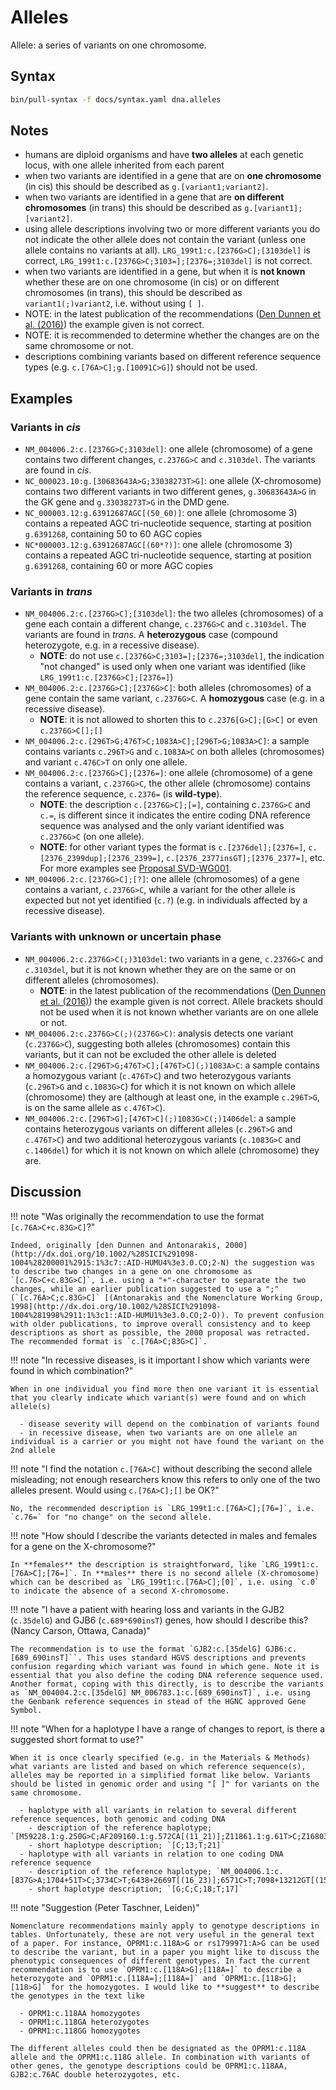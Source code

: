 # Alleles

<!-- ## Definition -->

Allele: a series of variants on one chromosome.

## Syntax

```sh exec="true"
bin/pull-syntax -f docs/syntax.yaml dna.alleles
```

## Notes

- humans are diploid organisms and have **two alleles** at each genetic locus, with one allele inherited from each parent
- when two variants are identified in a gene that are on **one chromosome** (in cis) this should be described as `g.[variant1`<code class="spot1">;</code>`variant2]`.
- when two variants are identified in a gene that are **on different chromosomes** (in trans) this should be described as `g.[variant1]`<code class="spot1">;</code>`[variant2]`.
- using allele descriptions involving two or more different variants you do not indicate the other allele does not contain the variant (unless one allele contains no variants at all). `LRG_199t1:c.[2376G>C];[3103del]` is correct, <code class="invalid">LRG_199t1:c.[2376G>C;3103=];[2376=;3103del]</code> is not correct.
- when two variants are identified in a gene, but when it is **not known** whether these are on one chromosome (in cis) or on different chromosomes (in trans), this should be described as `variant1`<code class="spot1">(;)</code>`variant2`, i.e. without using `[ ]`.
- NOTE: in the latest publication of the recommendations ([Den Dunnen et al. (2016)](http://onlinelibrary.wiley.com/doi/10.1002/humu.22981/pdf)) the example given is not correct.
- NOTE: it is recommended to determine whether the changes are on the same chromosome or not.
- descriptions combining variants based on different reference sequence types (e.g. <code class="spot1">c.</code>`[76A>C];`<code class="spot1">g.</code>`[10091C>G]`) should not be used.


## Examples

### Variants in _cis_

- `NM_004006.2:c.[2376G>C;3103del]`: one allele (chromosome) of a gene contains two different changes, `c.2376G>C` and `c.3103del`. The variants are found in _cis_.
- `NC_000023.10:g.[30683643A>G;33038273T>G]`: one allele (X-chromosome) contains two different variants in two different genes, `g.30683643A>G` in the GK gene and `g.33038273T>G` in the DMD gene.
- `NC_000003.12:g.63912687AGC[(50_60)]`: one allele (chromosome 3) contains a repeated AGC tri-nucleotide sequence, starting at position `g.6391268`, containing 50 to 60 AGC copies
- `NC*000003.12:g.63912687AGC[(60*?)]`: one allele (chromosome 3) contains a repeated AGC tri-nucleotide sequence, starting at position `g.6391268`, containing 60 or more AGC copies

### Variants in _trans_

- `NM_004006.2:c.[2376G>C];[3103del]`: the two alleles (chromosomes) of a gene each contain a different change, `c.2376G>C` and `c.3103del`. The variants are found in _trans_. A **heterozygous** case (compound heterozygote, e.g. in a recessive disease).
    - **NOTE**: do not use <code class="invalid">c.[2376G>C;3103=];[2376=;3103del]</code>, the indication "not changed" is used only when one variant was identified (like `LRG_199t1:c.[2376G>C];[2376=]`)
- `NM_004006.2:c.[2376G>C];[2376G>C]`: both alleles (chromosomes) of a gene contain the same variant, `c.2376G>C`. A **homozygous** case (e.g. in a recessive disease).
    - **NOTE**: it is not allowed to shorten this to <code class="invalid">c.2376[G>C];[G>C]</code> or even <code class="invalid">c.2376G>C[];[]</code>
- `NM_004006.2:c.[296T>G;476T>C;1083A>C];[296T>G;1083A>C]`: a sample contains variants `c.296T>G` and `c.1083A>C` on both alleles (chromosomes) and variant `c.476C>T` on only one allele.
- `NM_004006.2:c.[2376G>C];[2376=]`: one allele (chromosome) of a gene contains a variant, `c.2376G>C`, the other allele (chromosome) contains the reference sequence, `c.2376=` (is **wild-type**).
    - **NOTE**: the description `c.[2376G>C];[=]`, containing c`.2376G>C` and `c.=`, is different since it indicates the entire coding DNA reference sequence was analysed and the only variant identified was `c.2376G>C` (on one allele).
    - **NOTE**: for other variant types the format is `c.[2376del];[2376=]`, `c.[2376_2399dup];[2376_2399=]`, `c.[2376_2377insGT];[2376_2377=]`, etc. For more examples see [Proposal SVD-WG001](../../consultation/SVD-WG001.md).
- `NM_004006.2:c.[2376G>C];[?]`: one allele (chromosomes) of a gene contains a variant, `c.2376G>C`, while a variant for the other allele is expected but not yet identified (`c.?`) (e.g. in individuals affected by a recessive disease).

### Variants with unknown or uncertain phase

- `NM_004006.2:c.2376G>C(;)3103del`: two variants in a gene, `c.2376G>C` and `c.3103del`, but it is not known whether they are on the same or on different alleles (chromosomes).
    - **NOTE**: in the latest publication of the recommendations ([Den Dunnen et al. (2016)](http://onlinelibrary.wiley.com/doi/10.1002/humu.22981/pdf)) the example given is not correct. Allele brackets should not be used when it is not known whether variants are on one allele or not.
- `NM_004006.2:c.2376G>C(;)(2376G>C)`: analysis detects one variant (`c.2376G>C`), suggesting both alleles (chromosomes) contain this variants, but it can not be excluded the other allele is deleted
- `NM_004006.2:c.[296T>G;476T>C];[476T>C](;)1083A>C`: a sample contains a homozygous variant (`c.476T>C`) and two heterozygous variants (`c.296T>G` and `c.1083G>C`) for which it is not known on which allele (chromosome) they are (although at least one, in the example `c.296T>G`, is on the same allele as `c.476T>C`).
- `NM_004006.2:c.[296T>G];[476T>C](;)1083G>C(;)1406del`: a sample contains heterozygous variants on different alleles (`c.296T>G` and `c.476T>C`) and two additional heterozygous variants (`c.1083G>C` and `c.1406del`) for which it is not known on which allele (chromosome) they are.

## Discussion

!!! note "Was originally the recommendation to use the format `[c.76A>C+c.83G>C]`?"

    Indeed, originally [den Dunnen and Antonarakis, 2000](http://dx.doi.org/10.1002/%28SICI%291098-1004%28200001%2915:1%3c7::AID-HUMU4%3e3.0.CO;2-N) the suggestion was to describe two changes in a gene on one chromosome as `[c.76>C+c.83G>C]`, i.e. using a "+"-character to separate the two changes, while an earlier publication suggested to use a ";" (`[c.76A>C;c.83G>C]` [(Antonarakis and the Nomenclature Working Group, 1998](http://dx.doi.org/10.1002/%28SICI%291098-1004%281998%2911:1%3c1::AID-HUMU1%3e3.0.CO;2-O)). To prevent confusion with older publications, to improve overall consistency and to keep descriptions as short as possible, the 2000 proposal was retracted. The recommended format is `c.[76A>C;83G>C]`.

!!! note "In recessive diseases, is it important I show which variants were found in which combination?"

    When in one individual you find more then one variant it is essential that you clearly indicate which variant(s) were found and on which allele(s)

      - disease severity will depend on the combination of variants found
      - in recessive disease, when two variants are on one allele an individual is a carrier or you might not have found the variant on the 2nd allele

!!! note "I find the notation `c.[76A>C]` without describing the second allele misleading; not enough researchers know this refers to only one of the two alleles present. Would using `c.[76A>C];[]` be OK?"

    No, the recommended description is `LRG_199t1:c.[76A>C];[76=]`, i.e. `c.76=` for "no change" on the second allele.

!!! note "How should I describe the variants detected in males and females for a gene on the X-chromosome?"

    In **females** the description is straightforward, like `LRG_199t1:c.[76A>C];[76=]`. In **males** there is no second allele (X-chromosome) which can be described as `LRG_199t1:c.[76A>C];[0]`, i.e. using `c.0` to indicate the absence of a second X-chromosome.

!!! note "I have a patient with hearing loss and variants in the GJB2 (`c.35delG`) and GJB6 (`c.689*690insT`) genes, how should I describe this? (Nancy Carson, Ottawa, Canada)"

    The recommendation is to use the format `GJB2:c.[35delG] GJB6:c.[689_690insT]``. This uses standard HGVS descriptions and prevents confusion regarding which variant was found in which gene. Note it is essential that you also define the coding DNA reference sequence used. Another format, coping with this directly, is to describe the variants as `NM_004004.2:c.[35delG] NM_006783.1:c.[689_690insT]`, i.e. using the Genbank reference sequences in stead of the HGNC approved Gene Symbol.

!!! note "When for a haplotype I have a range of changes to report, is there a suggested short format to use?"

    When it is once clearly specified (e.g. in the Materials & Methods) what variants are listed and based on which reference sequence(s), alleles may be reported in a simplified format like below. Variants should be listed in genomic order and using "[ ]" for variants on the same chromosome.

      - haplotype with all variants in relation to several different reference sequences, both genomic and coding DNA
        - description of the reference haplotype; `[M59228.1:g.250G>C;AF209160.1:g.572CA[(11_21)];Z11861.1:g.61T>C;Z16803.1:g.114A[(18_22)]]`
        - short haplotype description; `[C;13;T;21]`
      - haplotype with all variants in relation to one coding DNA reference sequence
        - description of the reference haplotype; `NM_004006.1:c.[837G>A;1704+51T>C;3734C>T;6438+2669T[(16_23)];6571C>T;7098+13212GT[(15_19)]]`
        - short haplotype description; `[G;C;C;18;T;17]`

!!! note "Suggestion (Peter Taschner, Leiden)"

    Nomenclature recommendations mainly apply to genotype descriptions in tables. Unfortunately, these are not very useful in the general text of a paper. For instance, OPRM1:c.118A>G or rs1799971:A>G can be used to describe the variant, but in a paper you might like to discuss the phenotypic consequences of different genotypes. In fact the current recommendation is to use `OPRM1:c.[118A>G];[118A=]` to describe a heterozygote and `OPRM1:c.[118A=];[118A=]` and `OPRM1:c.[118>G];[118>G]` for the homozygotes. I would like to **suggest** to describe the genotypes in the text like

      - OPRM1:c.118AA homozygotes
      - OPRM1:c.118GA heterozygotes
      - OPRM1:c.118GG homozygotes

    The different alleles could then be designated as the OPRM1:c.118A allele and the OPRM1:c.118G allele. In combination with variants of other genes, the genotype descriptions could be OPRM1:c.118AA, GJB2:c.76AC double heterozygotes, etc.
